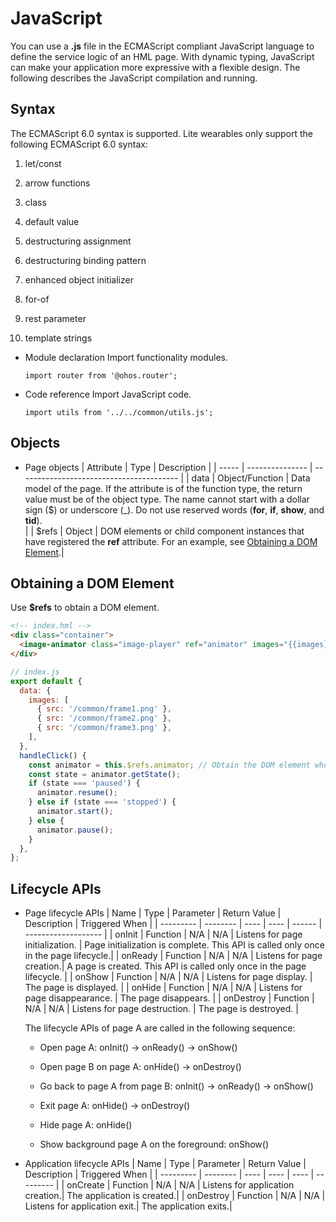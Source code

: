 # JavaScript


You can use a **.js** file in the ECMAScript compliant JavaScript language to define the service logic of an HML page. With dynamic typing, JavaScript can make your application more expressive with a flexible design. The following describes the JavaScript compilation and running.


## Syntax

The ECMAScript 6.0 syntax is supported. Lite wearables only support the following ECMAScript 6.0 syntax:

1. let/const

2. arrow functions

3. class

4. default value

5. destructuring assignment

6. destructuring binding pattern

7. enhanced object initializer

8. for-of

9. rest parameter

10. template strings

- Module declaration
  Import functionality modules.


  ```
  import router from '@ohos.router';
  ```

- Code reference
  Import JavaScript code.


  ```
  import utils from '../../common/utils.js';
  ```


## Objects

- Page objects
    | Attribute   | Type             | Description                                      |
    | ----- | --------------- | ---------------------------------------- |
    | data  | Object/Function | Data model of the page. If the attribute is of the function type, the return value must be of the object type. The name cannot start with a dollar sign ($) or underscore (_). Do not use reserved words (**for**, **if**, **show**, and **tid**).<br>|
    | $refs | Object          | DOM elements or child component instances that have registered the **ref** attribute. For an example, see [Obtaining a DOM Element](#obtaining-a-dom-element).|


## Obtaining a DOM Element

Use **$refs** to obtain a DOM element.

```html
<!-- index.hml -->
<div class="container">
  <image-animator class="image-player" ref="animator" images="{{images}}" duration="1s" onclick="handleClick"></image-animator>
</div>
```


   ```js
   // index.js
   export default {
     data: {
       images: [
         { src: '/common/frame1.png' },
         { src: '/common/frame2.png' },
         { src: '/common/frame3.png' },
       ],
     },
     handleClick() {
       const animator = this.$refs.animator; // Obtain the DOM element whose $refs attribute is animator.
       const state = animator.getState();
       if (state === 'paused') {
         animator.resume();
       } else if (state === 'stopped') {
         animator.start();
       } else {
         animator.pause();
       }
     },
   };
   ```


## Lifecycle APIs

- Page lifecycle APIs
    | Name       | Type      | Parameter  | Return Value | Description    | Triggered When               |
    | --------- | -------- | ---- | ---- | ------ | ------------------- |
    | onInit    | Function | N/A   | N/A   | Listens for page initialization. | Page initialization is complete. This API is called only once in the page lifecycle.|
    | onReady   | Function | N/A   | N/A   | Listens for page creation.| A page is created. This API is called only once in the page lifecycle.   |
    | onShow    | Function | N/A   | N/A   | Listens for page display.  | The page is displayed.           |
    | onHide    | Function | N/A   | N/A   | Listens for page disappearance.  | The page disappears.           |
    | onDestroy | Function | N/A   | N/A   | Listens for page destruction.  | The page is destroyed.           |

    The lifecycle APIs of page A are called in the following sequence:
  - Open page A: onInit() -> onReady() -> onShow()

  - Open page B on page A: onHide() -> onDestroy()

  - Go back to page A from page B: onInit() -> onReady() -> onShow()

  - Exit page A: onHide() -> onDestroy()

  - Hide page A: onHide()

  - Show background page A on the foreground: onShow()

- Application lifecycle APIs
    | Name       | Type      | Parameter  | Return Value | Description  | Triggered When     |
    | --------- | -------- | ---- | ---- | ---- | --------- |
    | onCreate  | Function | N/A   | N/A   | Listens for application creation.| The application is created.|
    | onDestroy | Function | N/A   | N/A   | Listens for application exit.| The application exits.|
